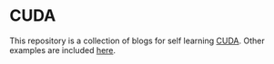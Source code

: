 # CUDA

This repository is a collection of blogs for self learning [CUDA](https://developer.nvidia.com/cuda-toolkit). Other examples are included [here]().